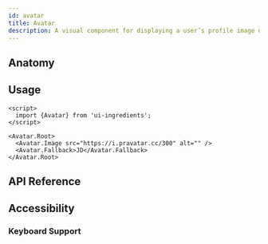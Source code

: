 ```yaml
---
id: avatar
title: Avatar
description: A visual component for displaying a user’s profile image or initials.
---
```


## Anatomy

## Usage

```svelte
<script>
  import {Avatar} from 'ui-ingredients';
</script>

<Avatar.Root>
  <Avatar.Image src="https://i.pravatar.cc/300" alt="" />
  <Avatar.Fallback>JD</Avatar.Fallback>
</Avatar.Root>
```

## API Reference

## Accessibility

### Keyboard Support
